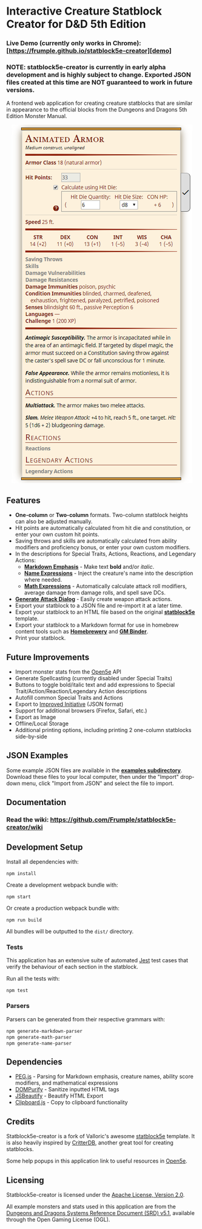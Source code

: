 # Interactive Creature Statblock Creator for D&D 5th Edition

### Live Demo (currently only works in Chrome): [https://frumple.github.io/statblock5e-creator][demo]

### NOTE: statblock5e-creator is currently in early alpha development and is highly subject to change. Exported JSON files created at this time are NOT guaranteed to work in future versions.

A frontend web application for creating creature statblocks that are similar in appearance to the official blocks from the Dungeons and Dragons 5th Edition Monster Manual.

<div align="center">
  <img src="https://github.com/Frumple/statblock5e-creator/blob/master/images/statblock.png" />
</div>

## Features

- **One-column** or **Two-column** formats. Two-column statblock heights can also be adjusted manually.
- Hit points are automatically calculated from hit die and constitution, or enter your own custom hit points.
- Saving throws and skills are automatically calculated from ability modifiers and proficiency bonus, or enter your own custom modifiers.
- In the descriptions for Special Traits, Actions, Reactions, and Legendary Actions:
  - **[Markdown Emphasis][markdown-emphasis]** - Make text **bold** and/or *italic*.
  - **[Name Expressions][name-expressions]** - Inject the creature's name into the description where needed.
  - **[Math Expressions][math-expressions]** - Automatically calculate attack roll modifiers, average damage from damage rolls, and spell save DCs.
- **[Generate Attack Dialog][generate-attack-dialog]** - Easily create weapon attack actions.
- Export your statblock to a JSON file and re-import it at a later time.
- Export your statblock to an HTML file based on the original **[statblock5e][statblock5e]** template.
- Export your statblock to a Markdown format for use in homebrew content tools such as **[Homebrewery][homebrewery]** and **[GM Binder][gmbinder]**.
- Print your statblock.

## Future Improvements

- Import monster stats from the [Open5e][open5e] API
- Generate Spellcasting (currently disabled under Special Traits)
- Buttons to toggle bold/italic text and add expressions to Special Trait/Action/Reaction/Legendary Action descriptions
- Autofill common Special Traits and Actions
- Export to [Improved Initiative][improved-initiative] (JSON format)
- Support for additional browsers (Firefox, Safari, etc.)
- Export as Image
- Offline/Local Storage
- Additional printing options, including printing 2 one-column statblocks side-by-side

## JSON Examples

Some example JSON files are available in the **[examples subdirectory][examples]**. Download these files to your local computer, then under the "Import" drop-down menu, click "Import from JSON" and select the file to import.

## Documentation

### Read the wiki: https://github.com/Frumple/statblock5e-creator/wiki

## Development Setup

Install all dependencies with:

    npm install

Create a development webpack bundle with:

    npm start

Or create a production webpack bundle with:

    npm run build

All bundles will be outputted to the `dist/` directory.

### Tests

This application has an extensive suite of automated [Jest](jest) test cases that verify the behaviour of each section in the statblock.

Run all the tests with:

    npm test

### Parsers

Parsers can be generated from their respective grammars with:

    npm generate-markdown-parser
    npm generate-math-parser
    npm generate-name-parser

## Dependencies

- [PEG.js][pegjs] - Parsing for Markdown emphasis, creature names, ability score modifiers, and mathematical expressions
- [DOMPurify][dompurify] - Sanitize inputted HTML tags
- [JSBeautify][jsbeautify] - Beautify HTML Export
- [Clipboard.js][clipboardjs] - Copy to clipboard functionality

## Credits

Statblock5e-creator is a fork of Valloric's awesome [statblock5e][statblock5e] template. It is also heavily inspired by [CritterDB][critterdb], another great tool for creating statblocks.

Some help popups in this application link to useful resources in [Open5e][open5e].

## Licensing

Statblock5e-creator is licensed under the [Apache License, Version 2.0][apache2].

All example monsters and stats used in this application are from the [Dungeons and Dragons Systems Reference Document (SRD) v5.1][srd], available through the Open Gaming License (OGL).

[demo]: https://frumple.github.io/statblock5e-creator
[examples]: https://github.com/Frumple/statblock5e-creator/tree/master/examples

[markdown-emphasis]: https://github.com/Frumple/statblock5e-creator/wiki/Markdown-Emphasis
[name-expressions]: https://github.com/Frumple/statblock5e-creator/wiki/Name-Expressions
[math-expressions]: https://github.com/Frumple/statblock5e-creator/wiki/Math-Expressions
[generate-attack-dialog]: https://github.com/Frumple/statblock5e-creator/wiki/Generate-Attack-Dialog

[jest]: https://jestjs.io
[pegjs]: https://pegjs.org
[dompurify]: https://github.com/cure53/DOMPurify
[jsbeautify]: https://github.com/beautify-web/js-beautify
[clipboardjs]: https://clipboardjs.com

[statblock5e]: https://github.com/valloric/statblock5e
[critterdb]: https://critterdb.com
[homebrewery]: https://homebrewery.naturalcrit.com
[gmbinder]: https://www.gmbinder.com
[improved-initiative]: https://www.improved-initiative.com
[open5e]: https://open5e.com

[apache2]: http://www.apache.org/licenses/LICENSE-2.0.html
[srd]: https://media.wizards.com/2016/downloads/DND/SRD-OGL_V5.1.pdf